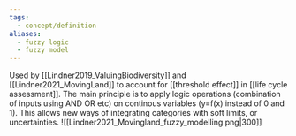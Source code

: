 ```yaml
---
tags:
  - concept/definition
aliases:
  - fuzzy logic
  - fuzzy model
---
```

Used by [[Lindner2019_ValuingBiodiversity]] and [[Lindner2021_MovingLand]] to account for [[threshold effect]] in [[life cycle assessment]].
The main principle is to apply logic operations (combination of inputs using AND OR etc) on continous variables (y=f(x) instead of 0 and 1). This allows new ways of integrating categories with soft limits, or uncertainties.
![[Lindner2021_Movingland_fuzzy_modelling.png|300]]